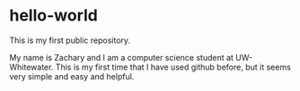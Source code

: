 # hello-world
This is my first public repository.

My name is Zachary and I am a computer science student at UW-Whitewater.
This is my first time that I have used github before, but it seems very simple and easy and helpful.
